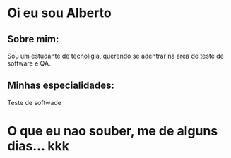 #  Oi eu sou Alberto

##  Sobre mim:

Sou um estudante de tecnoligia, querendo se adentrar na area de teste de software e QA.

##  Minhas especialidades:
Teste de softwade

# O que eu nao souber, me de alguns dias... kkk
